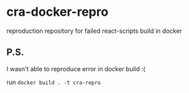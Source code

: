# cra-docker-repro
reproduction repository for failed react-scripts build in docker

## P.S.
I wasn't able to reproduce error in docker build :(


run `docker build . -t cra-repro`
